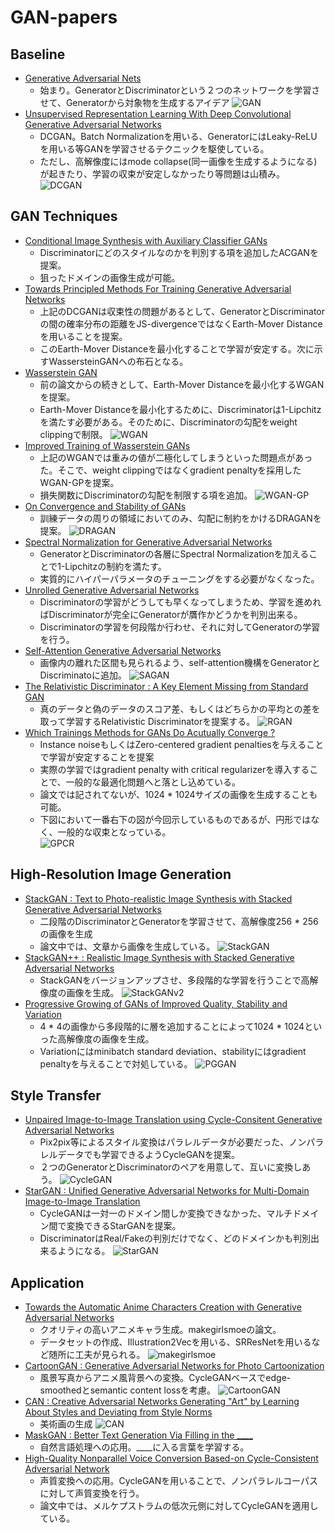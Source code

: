 # GAN-papers

## Baseline
- [Generative Adversarial Nets](http://papers.nips.cc/paper/5423-generative-adversarial-nets.pdf)
  - 始まり。GeneratorとDiscriminatorという２つのネットワークを学習させて、Generatorから対象物を生成するアイデア
  ![GAN](./makegirlsmoe/gan.png)
- [Unsupervised Representation Learning With Deep Convolutional Generative Adversarial Networks](https://arxiv.org/pdf/1511.06434.pdf%C3%AF%C2%BC%E2%80%B0)
  - DCGAN。Batch Normalizationを用いる、GeneratorにはLeaky-ReLUを用いる等GANを学習させるテクニックを駆使している。
  - ただし、高解像度にはmode collapse(同一画像を生成するようになる)が起きたり、学習の収束が安定しなかったり等問題は山積み。  
  ![DCGAN](./makegirlsmoe/dcgan.png)

## GAN Techniques
- [Conditional Image Synthesis with Auxiliary Classifier GANs](https://arxiv.org/pdf/1610.09585.pdf)
  - Discriminatorにどのスタイルなのかを判別する項を追加したACGANを提案。
  - 狙ったドメインの画像生成が可能。
- [Towards Principled Methods For Training Generative Adversarial Networks](https://arxiv.org/pdf/1701.04862.pdf)
  - 上記のDCGANは収束性の問題があるとして、GeneratorとDiscriminatorの間の確率分布の距離をJS-divergenceではなくEarth-Mover Distanceを用いることを提案。
  - このEarth-Mover Distanceを最小化することで学習が安定する。次に示すWassersteinGANへの布石となる。
- [Wasserstein GAN](https://arxiv.org/pdf/1701.07875.pdf)
  - 前の論文からの続きとして、Earth-Mover Distanceを最小化するWGANを提案。
  - Earth-Mover Distanceを最小化するために、Discriminatorは1-Lipchitzを満たす必要がある。そのために、Discriminatorの勾配をweight clippingで制限。
  ![WGAN](./makegirlsmoe/wgan.png)
- [Improved Training of Wasserstein GANs](https://arxiv.org/pdf/1704.00028.pdf)
  - 上記のWGANでは重みの値が二極化してしまうといった問題点があった。そこで、weight clippingではなくgradient penaltyを採用したWGAN-GPを提案。
  - 損失関数にDiscriminatorの勾配を制限する項を追加。
  ![WGAN-GP](./makegirlsmoe/wgan-gp.png)
- [On Convergence and Stability of GANs](https://arxiv.org/pdf/1705.07215.pdf)
  - 訓練データの周りの領域においてのみ、勾配に制約をかけるDRAGANを提案。
  ![DRAGAN](./makegirlsmoe/dragan.png)
- [Spectral Normalization for Generative Adversarial Networks](https://arxiv.org/pdf/1802.05957.pdf)
  - GeneratorとDiscriminatorの各層にSpectral Normalizationを加えることで1-Lipchitzの制約を満たす。
  - 実質的にハイパーパラメータのチューニングをする必要がなくなった。
- [Unrolled Generative Adversarial Networks](https://arxiv.org/pdf/1611.02163.pdf)
  - Discriminatorの学習がどうしても早くなってしまうため、学習を進めればDiscriminatorが完全にGeneratorが贋作かどうかを判別出来る。
  - Discriminatorの学習を何段階か行わせ、それに対してGeneratorの学習を行う。
- [Self-Attention Generative Adversarial Networks](https://arxiv.org/pdf/1805.08318.pdf)
  - 画像内の離れた区間も見られるよう、self-attention機構をGeneratorとDiscriminatoに追加。
  ![SAGAN](./makegirlsmoe/sagan.png)
- [The Relativistic Discriminator : A Key Element Missing from Standard GAN](https://arxiv.org/pdf/1807.00734.pdf)
  - 真のデータと偽のデータのスコア差、もしくはどちらかの平均との差を取って学習するRelativistic Discriminatorを提案する。
  ![RGAN](./makegirlsmoe/rgan.png)
- [Which Trainings Methods for GANs Do Acutually Converge ?](https://arxiv.org/pdf/1801.04406.pdf)
  - Instance noiseもしくはZero-centered gradient penaltiesを与えることで学習が安定することを提案
  - 実際の学習ではgradient penalty with critical regularizerを導入することで、一般的な最適化問題へと落とし込めている。
  - 論文では記されてないが、1024 * 1024サイズの画像を生成することも可能。
  - 下図において一番右下の図が今回示しているものであるが、円形ではなく、一般的な収束となっている。  
  ![GPCR](./makegirlsmoe/gpcr.png)
  
## High-Resolution Image Generation
- [StackGAN : Text to Photo-realistic Image Synthesis with Stacked Generative Adversarial Networks](https://arxiv.org/pdf/1612.03242.pdf)
  - 二段階のDiscriminatorとGeneratorを学習させて、高解像度256 * 256の画像を生成
  - 論文中では、文章から画像を生成している。
  ![StackGAN](./makegirlsmoe/stackgan.png)
- [StackGAN++ : Realistic Image Synthesis with Stacked Generative Adversarial Networks](https://arxiv.org/pdf/1710.10916.pdf)
  - StackGANをバージョンアップさせ、多段階的な学習を行うことで高解像度の画像を生成。
  ![StackGANv2](./makegirlsmoe/stackganv2.png)
- [Progressive Growing of GANs of Improved Quality, Stability and Variation](https://arxiv.org/pdf/1710.10196.pdf)
  - 4 * 4の画像から多段階的に層を追加することによって1024 * 1024といった高解像度の画像を生成。
  - Variationにはminibatch standard deviation、stabilityにはgradient penaltyを与えることで対処している。
  ![PGGAN](./makegirlsmoe/pggan.png)
  
## Style Transfer
- [Unpaired Image-to-Image Translation using Cycle-Consitent Generative Adversarial Networks](https://arxiv.org/pdf/1703.10593.pdf)
  - Pix2pix等によるスタイル変換はパラレルデータが必要だった、ノンパラレルデータでも学習できるようCycleGANを提案。
  - ２つのGeneratorとDiscriminatorのペアを用意して、互いに変換しあう。
  ![CycleGAN](./makegirlsmoe/cyclegan.png)
- [StarGAN : Unified Generative Adversarial Networks for Multi-Domain Image-to-Image Translation](https://arxiv.org/pdf/1711.09020.pdf)
  - CycleGANは一対一のドメイン間しか変換できなかった、マルチドメイン間で変換できるStarGANを提案。
  - DiscriminatorはReal/Fakeの判別だけでなく、どのドメインかも判別出来るようになる。
  ![StarGAN](./makegirlsmoe/stargan.png)
## Application
- [Towards the Automatic Anime Characters Creation with Generative Adversarial Networks](https://arxiv.org/pdf/1708.05509.pdf)
  - クオリティの高いアニメキャラ生成。makegirlsmoeの論文。
  - データセットの作成、Illustration2Vecを用いる、SRResNetを用いるなど随所に工夫が見られる。
  ![makegirlsmoe](./makegirlsmoe/makegirlsmoe.png)
- [CartoonGAN : Generative Adversarial Networks for Photo Cartoonization](http://openaccess.thecvf.com/content_cvpr_2018/papers/Chen_CartoonGAN_Generative_Adversarial_CVPR_2018_paper.pdf)
  - 風景写真からアニメ風背景への変換。CycleGANベースでedge-smoothedとsemantic content lossを考慮。
  ![CartoonGAN](./makegirlsmoe/cartoongan.png)
- [CAN : Creative Adversarial Networks Generating "Art" by Learning About Styles and Deviating from Style Norms](https://arxiv.org/pdf/1706.07068.pdf)
  - 美術画の生成
  ![CAN](./makegirlsmoe/can.png)
- [MaskGAN : Better Text Generation Via Filling in the ____](https://arxiv.org/pdf/1801.07736.pdf)
  - 自然言語処理への応用。____に入る言葉を学習する。
- [High-Quality Nonparallel Voice Conversion Based-on Cycle-Consistent Adversarial Network](https://arxiv.org/pdf/1804.00425.pdf)
  - 声質変換への応用。CycleGANを用いることで、ノンパラレルコーパスに対して声質変換を行う。
  - 論文中では、メルケプストラムの低次元側に対してCycleGANを適用している。
